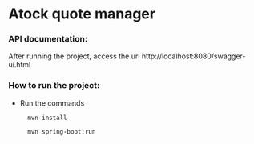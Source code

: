 # Atock quote manager

### API documentation:
After running the project, access the url http://localhost:8080/swagger-ui.html


### How to run the project:
  * Run the commands
    ```
      mvn install
    
      mvn spring-boot:run
    ```
